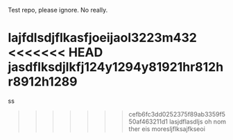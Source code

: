 Test repo, please ignore.
No really.

lajfdlsdjflkasfjoeijaol3223m432
<<<<<<< HEAD
jasdflksdjlkfj124y1294y81921hr812hr8912h1289
=======

ss
>>>>>>> cefb6fc3dd0252375f89ab3359f550af463211d1
lasjdflasdljs
oh nom ther eis moresljflksajfkseoi
